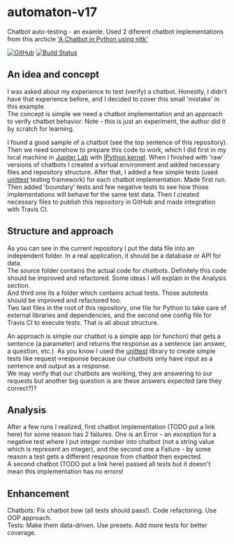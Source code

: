 # automaton-v17
Chatbot auto-testing - an examle. Used 2 diferent chatbot implementations from this arcticle ['A Chatbot in Python using nltk'](https://medium.com/swlh/a-chatbot-in-python-using-nltk-938a37a9eacc)

[![GitHub](https://img.shields.io/github/license/mashape/apistatus.svg)](https://github.com/BurhanH/automaton-v17/blob/master/LICENSE)
[![Build Status](https://travis-ci.org/BurhanH/automaton-v17.svg?branch=master)](https://travis-ci.org/BurhanH/automaton-v17)

## An idea and concept
I was asked about my experience to test (verify) a chatbot. Honestly, I didn't have that experience before, and I decided to cover this small 'mistake' in this example. <br>
The concept is simple we need a chatbot implementation and an approach to verify chatbot behavior. Note - this is just an experiment, the author did it by scratch for learning. <br>

I found a good sample of a chatbot (see the top sentence of this repository). <br>
Then we need somehow to prepare this code to work, which I did first in my local machine in [Jupiter Lab](https://jupyterlab.readthedocs.io/en/stable/) with [IPython kernel](https://ipython.org/). When I finished with 'raw' versions of chatbots I created a virtual environment and added necessary files and repository structure. After that, I added a few simple tests (used [unittest](https://docs.python.org/3/library/unittest.html) testing framework) for each chatbot implementation. Made first run. Then added 'boundary' tests and few negative tests to see how those implementations will behave for the same test data. Then I created necessary files to publish this repository in GitHub and made integration with Travis CI.

## Structure and approach
As you can see in the current repository I put the data file into an independent folder. In a real application, it should be a database or API for data. <br>
The source folder contains the actual code for chatbots. Definitely this code should be improved and refactored. Some ideas I will explain in the Analysis section. <br>
And third one its a folder which contains actual tests. Those autotests should be improved and refactored too. <br>
Two last files in the root of this repository, one file for Python to take care of external libraries and dependencies, and the second one config file for Travis CI to execute tests. That is all about structure. <br>

An approach is simple our chatbot is a simple app (or function) that gets a sentence (a parameter) and returns the response as a sentence (an answer, a question, etc.). As you know I used the [unittest](https://docs.python.org/3/library/unittest.html) library to create simple tests like request->response because our chatbots only have input as a sentence and output as a response. <br>
We may verify that our chatbots are working, they are answering to our requests but another big question is are these answers expected (are they correct?)?

## Analysis
After a few runs I realized, first chatbot implementation (TODO put a link here) for some reason has 2 failures. One is an Error - an exception for a negative test where I put integer number into chatbot (not a string value which is represent an integer), and the second one a Failure - by some reason a test gets a different response from chatbot then expected. <br>
A second chatbot (TODO put a link here) passed all tests but it doesn't mean this implementation has no errors!

## Enhancement
Chatbots: Fix chatbot bow (all tests should pass!). Code refactoring. Use OOP approach. <br>
Tests: Make them data-driven. Use presets. Add more tests for better coverage.
